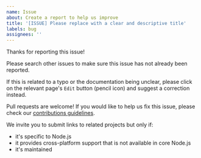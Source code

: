 ```yaml
---
name: Issue
about: Create a report to help us improve
title: '[ISSUE] Please replace with a clear and descriptive title'
labels: bug
assignees: ''
---
```


Thanks for reporting this issue!

Please search other issues to make sure this issue has not already been reported.

If this is related to a typo or the documentation being unclear, please click on
the relevant page's `Edit` button (pencil icon) and suggest a correction
instead.

Pull requests are welcome! If you would like to help us fix this issue, please
check our [contributions guidelines](../blob/master/CONTRIBUTING.md).

We invite you to submit links to related projects but only if:

- it's specific to Node.js
- it provides cross-platform support that is not available in core Node.js
- it's maintained
